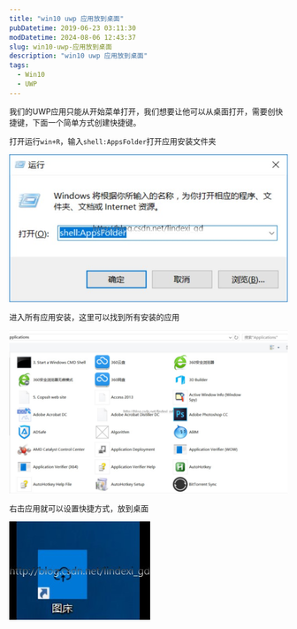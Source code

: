 ```yaml
---
title: "win10 uwp 应用放到桌面"
pubDatetime: 2019-06-23 03:11:30
modDatetime: 2024-08-06 12:43:37
slug: win10-uwp-应用放到桌面
description: "win10 uwp 应用放到桌面"
tags:
  - Win10
  - UWP
---
```





我们的UWP应用只能从开始菜单打开，我们想要让他可以从桌面打开，需要创快捷键，下面一个简单方式创建快捷键。

<!--more-->


<!-- CreateTime:2019/6/23 11:11:30 -->


打开运行`win+R`，输入`shell:AppsFolder`打开应用安装文件夹

![](images/img-c03c8fcd-a6d4-4a5c-bab8-910b77a690982016123102226.jpg)

进入所有应用安装，这里可以找到所有安装的应用

![](images/img-c03c8fcd-a6d4-4a5c-bab8-910b77a690982016123102257.jpg)

右击应用就可以设置快捷方式，放到桌面

![](images/img-c03c8fcd-a6d4-4a5c-bab8-910b77a690982016123102738.jpg)

